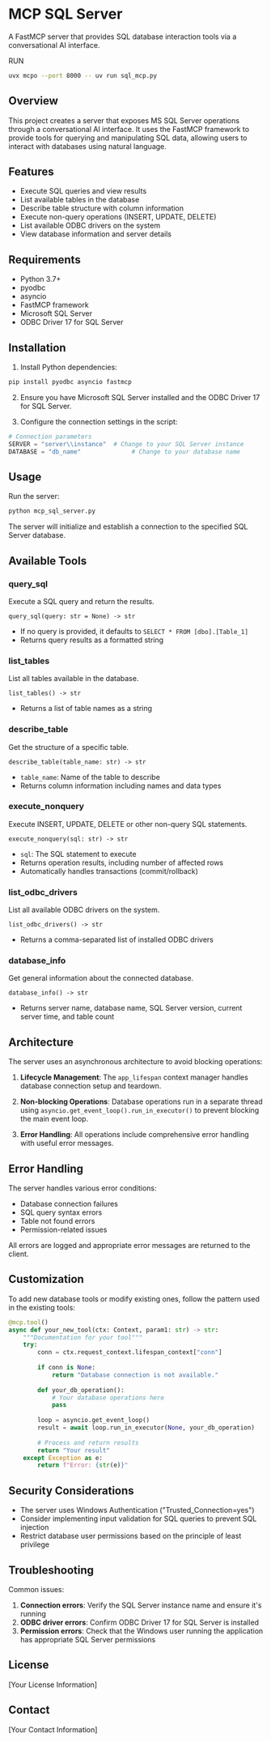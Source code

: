 # MCP SQL Server

A FastMCP server that provides SQL database interaction tools via a conversational AI interface.

RUN
```bash
uvx mcpo --port 8000 -- uv run sql_mcp.py
```

## Overview

This project creates a server that exposes MS SQL Server operations through a conversational AI interface. It uses the FastMCP framework to provide tools for querying and manipulating SQL data, allowing users to interact with databases using natural language.

## Features

- Execute SQL queries and view results
- List available tables in the database
- Describe table structure with column information
- Execute non-query operations (INSERT, UPDATE, DELETE)
- List available ODBC drivers on the system
- View database information and server details

## Requirements

- Python 3.7+
- pyodbc
- asyncio
- FastMCP framework
- Microsoft SQL Server
- ODBC Driver 17 for SQL Server

## Installation

1. Install Python dependencies:

```bash
pip install pyodbc asyncio fastmcp
```

2. Ensure you have Microsoft SQL Server installed and the ODBC Driver 17 for SQL Server.

3. Configure the connection settings in the script:

```python
# Connection parameters
SERVER = "server\\instance"  # Change to your SQL Server instance
DATABASE = "db_name"              # Change to your database name
```

## Usage

Run the server:

```bash
python mcp_sql_server.py
```

The server will initialize and establish a connection to the specified SQL Server database.

## Available Tools

### query_sql

Execute a SQL query and return the results.

```
query_sql(query: str = None) -> str
```

- If no query is provided, it defaults to `SELECT * FROM [dbo].[Table_1]`
- Returns query results as a formatted string

### list_tables

List all tables available in the database.

```
list_tables() -> str
```

- Returns a list of table names as a string

### describe_table

Get the structure of a specific table.

```
describe_table(table_name: str) -> str
```

- `table_name`: Name of the table to describe
- Returns column information including names and data types

### execute_nonquery

Execute INSERT, UPDATE, DELETE or other non-query SQL statements.

```
execute_nonquery(sql: str) -> str
```

- `sql`: The SQL statement to execute
- Returns operation results, including number of affected rows
- Automatically handles transactions (commit/rollback)

### list_odbc_drivers

List all available ODBC drivers on the system.

```
list_odbc_drivers() -> str
```

- Returns a comma-separated list of installed ODBC drivers

### database_info

Get general information about the connected database.

```
database_info() -> str
```

- Returns server name, database name, SQL Server version, current server time, and table count

## Architecture

The server uses an asynchronous architecture to avoid blocking operations:

1. **Lifecycle Management**: The `app_lifespan` context manager handles database connection setup and teardown.

2. **Non-blocking Operations**: Database operations run in a separate thread using `asyncio.get_event_loop().run_in_executor()` to prevent blocking the main event loop.

3. **Error Handling**: All operations include comprehensive error handling with useful error messages.

## Error Handling

The server handles various error conditions:

- Database connection failures
- SQL query syntax errors
- Table not found errors
- Permission-related issues

All errors are logged and appropriate error messages are returned to the client.

## Customization

To add new database tools or modify existing ones, follow the pattern used in the existing tools:

```python
@mcp.tool()
async def your_new_tool(ctx: Context, param1: str) -> str:
    """Documentation for your tool"""
    try:
        conn = ctx.request_context.lifespan_context["conn"]
        
        if conn is None:
            return "Database connection is not available."
            
        def your_db_operation():
            # Your database operations here
            pass
            
        loop = asyncio.get_event_loop()
        result = await loop.run_in_executor(None, your_db_operation)
        
        # Process and return results
        return "Your result"
    except Exception as e:
        return f"Error: {str(e)}"
```

## Security Considerations

- The server uses Windows Authentication ("Trusted_Connection=yes")
- Consider implementing input validation for SQL queries to prevent SQL injection
- Restrict database user permissions based on the principle of least privilege

## Troubleshooting

Common issues:

1. **Connection errors**: Verify the SQL Server instance name and ensure it's running
2. **ODBC driver errors**: Confirm ODBC Driver 17 for SQL Server is installed
3. **Permission errors**: Check that the Windows user running the application has appropriate SQL Server permissions

## License

[Your License Information]

## Contact

[Your Contact Information]
